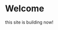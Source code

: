 # Welcome

<!-- ## REF -->

<!-- [利用 github pages 与 github api 搭建博客](https://github.com/eyasliu/blog/issues/2#issue-153663516) -->

this site is building now!
